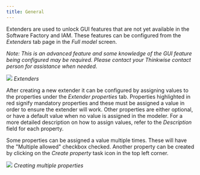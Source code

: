 ```yaml
---
title: General
---
```


Extenders are used to unlock GUI features that are not yet available in the Software Factory and IAM. These features can be configured from the *Extenders* tab page in the *Full model* screen.

*Note: This is an advanced feature and some knowledge of the GUI feature being configured may be required. Please contact your Thinkwise contact person for assistance when needed.*

![](assets/sf/image34.png)
*Extenders*

After creating a new extender it can be configured by assigning values to the properties under the *Extender properties* tab. Properties highlighted in red signify mandatory properties and these must be assigned a value in order to ensure the extender will work. Other properties are either optional, or have a default value when no value is assigned in the modeler. For a more detailed description on how to assign values, refer to the *Description* field for each property.

Some properties can be assigned a value multiple times. These will have the "Multiple allowed" checkbox checked. Another property can be created by clicking on the *Create property* task icon in the top left corner.

![](assets/sf/extender_multiple_allowed.png)
*Creating multiple properties*